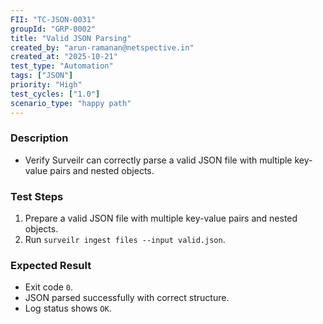 ```yaml
---
FII: "TC-JSON-0031"
groupId: "GRP-0002"
title: "Valid JSON Parsing"
created_by: "arun-ramanan@netspective.in"
created_at: "2025-10-21"
test_type: "Automation"
tags: ["JSON"]
priority: "High"
test_cycles: ["1.0"]
scenario_type: "happy path"
---
```


### Description
- Verify Surveilr can correctly parse a valid JSON file with multiple key-value pairs and nested objects.

### Test Steps
1. Prepare a valid JSON file with multiple key-value pairs and nested objects.  
2. Run `surveilr ingest files --input valid.json`.  

### Expected Result
- Exit code `0`.  
- JSON parsed successfully with correct structure.  
- Log status shows `OK`.
